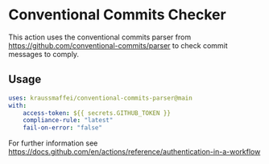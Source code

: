 # Conventional Commits Checker
This action uses the conventional commits parser from https://github.com/conventional-commits/parser to check commit messages to comply.

## Usage

```yaml
uses: kraussmaffei/conventional-commits-parser@main
with:
    access-token: ${{ secrets.GITHUB_TOKEN }}
    compliance-rule: "latest"
    fail-on-error: "false"
```

For further information see https://docs.github.com/en/actions/reference/authentication-in-a-workflow
